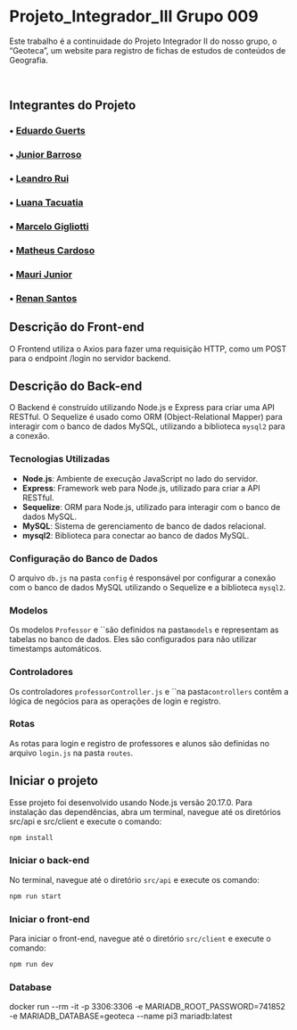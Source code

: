 # Projeto_Integrador_III Grupo 009

Este trabalho é a continuidade do Projeto Integrador II do nosso grupo, o “Geoteca”, um website para registro de fichas de estudos de conteúdos de Geografia.

<br>

## Integrantes do Projeto

### • [Eduardo Guerts](https://github.com/EduardoGuerts)

### • [Junior Barroso](https://github.com/)

### • [Leandro Rui](https://github.com/segueorui)

### • [Luana Tacuatia](https://github.com/luana-tacuatia)

### • [Marcelo Gigliotti](https://github.com/MSgigliotti)

### • [Matheus Cardoso](https://github.com/)

### • [Mauri Junior](https://github.com/maurijr1)

### • [Renan Santos](https://github.com/renan-r-santos)

## Descrição do Front-end

O Frontend utiliza o Axios para fazer uma requisição HTTP, como um POST para o endpoint /login no servidor backend.

## Descrição do Back-end

O Backend é construído utilizando Node.js e Express para criar uma API RESTful. O Sequelize é usado como ORM (Object-Relational Mapper) para interagir com o banco de dados MySQL, utilizando a biblioteca `mysql2` para a conexão.

### Tecnologias Utilizadas

- **Node.js**: Ambiente de execução JavaScript no lado do servidor.
- **Express**: Framework web para Node.js, utilizado para criar a API RESTful.
- **Sequelize**: ORM para Node.js, utilizado para interagir com o banco de dados MySQL.
- **MySQL**: Sistema de gerenciamento de banco de dados relacional.
- **mysql2**: Biblioteca para conectar ao banco de dados MySQL.

### Configuração do Banco de Dados

O arquivo `db.js` na pasta `config` é responsável por configurar a conexão com o banco de dados MySQL utilizando o Sequelize e a biblioteca `mysql2`.

### Modelos

Os modelos `Professor` e ``são definidos na pasta`models` e representam as tabelas no banco de dados. Eles são configurados para não utilizar timestamps automáticos.

### Controladores

Os controladores `professorController.js` e ``na pasta`controllers` contêm a lógica de negócios para as operações de login e registro.

### Rotas

As rotas para login e registro de professores e alunos são definidas no arquivo `login.js` na pasta `routes`.

## Iniciar o projeto

Esse projeto foi desenvolvido usando Node.js versão 20.17.0.
Para instalação das dependências, abra um terminal, navegue até os diretórios src/api e src/client e execute o comando:

```sh
npm install
```

### Iniciar o back-end

No terminal, navegue até o diretório `src/api` e execute os comando:

```sh
npm run start
```

### Iniciar o front-end

Para iniciar o front-end, navegue até o diretório `src/client` e execute o comando:

```sh
npm run dev
```

### Database

docker run --rm -it -p 3306:3306 -e MARIADB_ROOT_PASSWORD=741852 -e MARIADB_DATABASE=geoteca --name pi3 mariadb:latest
